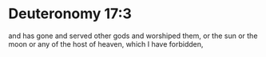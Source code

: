 # Deuteronomy 17:3

and has gone and served other gods and worshiped them, or the sun or the moon or any of the host of heaven, which I have forbidden,
